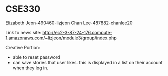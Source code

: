 # CSE330
Elizabeth Jeon-490460-lizjeon
Chan Lee-487882-chanlee20

Link to news site: http://ec2-3-87-24-176.compute-1.amazonaws.com/~lizjeon/module3/group/index.php

Creative Portion:
- able to reset password
- can save stories that user likes. this is displayed in a list on their account when they log in.
